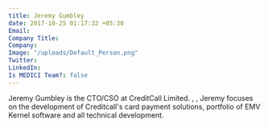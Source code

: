 ```yaml
---
title: Jeremy Gumbley
date: 2017-10-25 01:17:32 +05:30
Email: 
Company Title: 
Company: 
Image: "/uploads/Default_Person.png"
Twitter: 
LinkedIn: 
Is MEDICI Team?: false
---
```


Jeremy Gumbley is the CTO/CSO at CreditCall Limited. , , Jeremy focuses on the development of Creditcall's card payment solutions, portfolio of EMV Kernel software and all technical development.